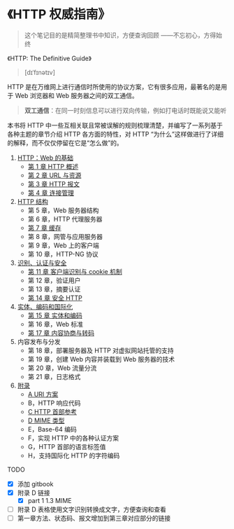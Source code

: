 # 《HTTP 权威指南》

> 这个笔记目的是精简整理书中知识，方便查询回顾 ——不忘初心，方得始终

《HTTP: The Definitive Guide》

> [dɪˈfɪnətɪv]

HTTP 是在万维网上进行通信时所使用的协议方案，它有很多应用，最著名的是用于 Web 浏览器和 Web 服务器之间的双工通信。

> **双工通信**：在同一时刻信息可以进行双向传输，例如打电话时既能说又能听

本书将 HTTP 中一些互相关联且常被误解的规则梳理清楚，并编写了一系列基于各种主题的章节介绍 HTTP 各方面的特性，对 HTTP “为什么”这样做进行了详细的解释，而不仅仅停留在它是“怎么做”的。

1. [HTTP：Web 的基础](./part1.md)
   - [第 1 章 HTTP 概述](./chapter1.md)
   - [第 2 章 URL 与资源](./chapter2.md)
   - [第 3 章 HTTP 报文](./chapter3.md)
   - [第 4 章 连接管理](./chapter4.md)
2. [HTTP 结构](./part2.md)
   - 第 5 章，Web 服务器结构
   - 第 6 章，HTTP 代理服务器
   - [第 7 章 缓存](./chapter7.md)
   - 第 8 章，网管与应用服务器
   - 第 9 章，Web 上的客户端
   - 第 10 章，HTTP-NG 协议
3. [识别、认证与安全](./part3.md)
   - [第 11 章 客户端识别与 cookie 机制](chapter11.md)
   - 第 12 章，验证用户
   - 第 13 章，摘要认证
   - [第 14 章 安全 HTTP](./chapter14.md)
4. [实体、编码和国际化](./part4.md)
   - [第 15 章 实体和编码](./chapter15.md)
   - 第 16 章，Web 标准
   - [第 17 章 内容协商与转码](./chapter17.md)
5. 内容发布与分发
   - 第 18 章，部署服务器及 HTTP 对虚拟网站托管的支持
   - 第 19 章，创建 Web 内容并装载到 Web 服务器的技术
   - 第 20 章，Web 流量分流
   - 第 21 章，日志格式
6. [附录](./appendix.md)
   - [A URI 方案](./appendix-a.md)
   - B，HTTP 响应代码
   - [C HTTP 首部参考](./appendix-c.md)
   - [D MIME 类型](./appendix-d.md)
   - E，Base-64 编码
   - F，实现 HTTP 中的各种认证方案
   - G，HTTP 首部的语言标签值
   - H，支持国际化 HTTP 的字符编码

TODO

- [x] 添加 gitbook
- [x] 附录 D 链接
  - [x] part 1 1.3 MIME
- [ ] 附录 D 表格使用文字识别转换成文字，方便查询和查看
- [ ] 第一章方法、状态码、报文增加到第三章对应部分的链接